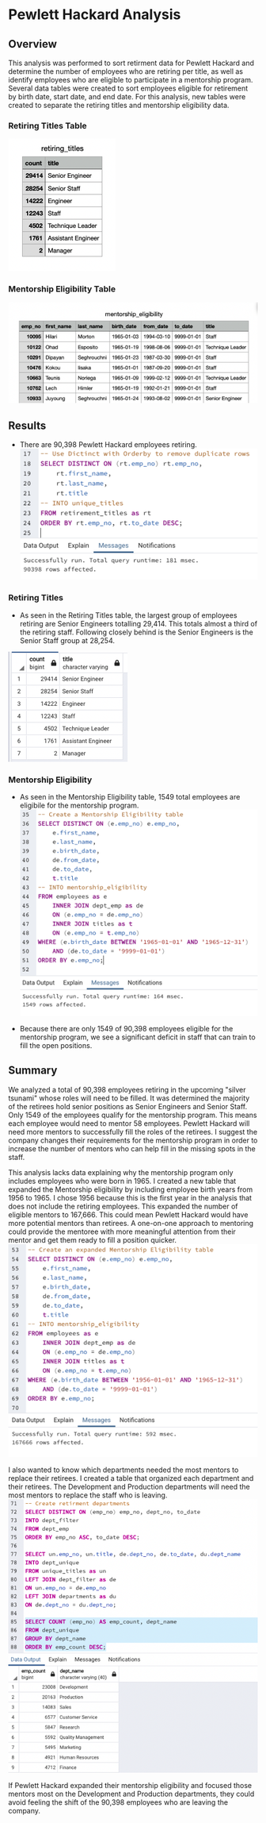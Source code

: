 # Pewlett Hackard Analysis

## Overview
This analysis was performed to sort retirment data for Pewlett Hackard and determine the number of employees who are retiring per title, as well as identify employees who are eligible to participate in a mentorship program. Several data tables were created to sort employees eligible for retirement by birth date, start date, and end date. For this analysis, new tables were created to separate the retiring titles and mentorship eligibility data.

### Retiring Titles Table
![Retiring Titles Table](https://github.com/jstearns1988/Pewlett-Hackard-Analysis/blob/main/Data/retiring%20titles%20screenshot.png)

### Mentorship Eligibility Table
![Mentorship Eligibility Table](https://github.com/jstearns1988/Pewlett-Hackard-Analysis/blob/main/Data/mentorship%20eligibility%20screenshot.png)

## Results
  - There are 90,398 Pewlett Hackard employees retiring.
![Number Retiring Employees](https://github.com/jstearns1988/Pewlett-Hackard-Analysis/blob/main/Data/Number%20of%20retiring%20employees.png)

### Retiring Titles
  - As seen in the Retiring Titles table, the largest group of employees retiring are Senior Engineers totalling 29,414. This totals almost a third of the retiring staff. Following closely behind is the Senior Engineers is the Senior Staff group at 28,254.

![Retiring Titles Table](https://github.com/jstearns1988/Pewlett-Hackard-Analysis/blob/main/Data/retiring%20titles%20table.png)
  

### Mentorship Eligibility
  - As seen in the Mentorship Eligibility table, 1549 total employees are eligibile for the mentorship program.
![Membership Eligibility Total](https://github.com/jstearns1988/Pewlett-Hackard-Analysis/blob/main/Data/mentorship%20eligibility%20total.png) 

  - Because there are only 1549 of 90,398 employees eligible for the mentorship program, we see a significant deficit in staff that can train to fill the open positions.

## Summary
We analyzed a total of 90,398 employees retiring in the upcoming "silver tsunami" whose roles will need to be filled. It was determined the majority of the retirees hold senior positions as Senior Engineers and Senior Staff. Only 1549 of the employees qualify for the mentorship program. This means each employee would need to mentor 58 employees. Pewlett Hackard will need more mentors to successfully fill the roles of the retirees. I suggest the company changes their requirements for the mentorship program in order to increase the number of mentors who can help fill in the missing spots in the staff.

This analysis lacks data explaining why the mentorship program only includes employees who were born in 1965. I created a new table that expanded the Mentorship eligibility by including employee birth years from 1956 to 1965. I chose 1956 because this is the first year in the analysis that does not include the retiring employees.
This expanded the number of eligible mentors to 167,666. This could mean Pewlett Hackard would have more potential mentors than retirees. A one-on-one approach to mentoring could provide the mentoree with more meaningful attention from their mentor and get them ready to fill a position quicker.
![Expanded Mentorship Eligibility](https://github.com/jstearns1988/Pewlett-Hackard-Analysis/blob/main/Data/Expanded%20Mentorship%20Program.png) 

I also wanted to know which departments needed the most mentors to replace their retirees. I created a table that organized each department and their retirees. The Development and Production departments will need the most mentors to replace the staff who is leaving.
![Departments](https://github.com/jstearns1988/Pewlett-Hackard-Analysis/blob/main/Data/Department%20Retiring.png) 

If Pewlett Hackard expanded their mentorship eligibility and focused those mentors most on the Development and Production departments, they could avoid feeling the shift of the 90,398 employees who are leaving the company. 
